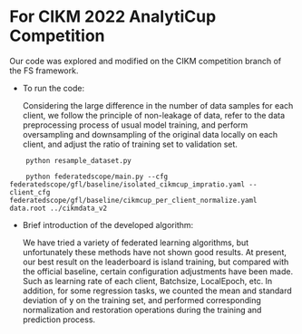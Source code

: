 # For CIKM 2022 AnalytiCup Competition
Our code was explored and modified on the CIKM competition branch of the FS framework.
- To run the code:

    Considering the large difference in the number of data samples for each client, we follow the principle of non-leakage of data, refer to the data preprocessing process of usual model training, and perform oversampling and downsampling of the original data locally on each client, and adjust the ratio of training set to validation set.
```
    python resample_dataset.py
```

```
    python federatedscope/main.py --cfg federatedscope/gfl/baseline/isolated_cikmcup_impratio.yaml --client_cfg federatedscope/gfl/baseline/cikmcup_per_client_normalize.yaml data.root ../cikmdata_v2
```
- Brief introduction of the developed algorithm:

    We have tried a variety of federated learning algorithms, but unfortunately these methods have not shown good results. At present, our best result on the leaderboard is island training, but compared with the official baseline, certain configuration adjustments have been made. Such as learning rate of each client, Batchsize, LocalEpoch, etc. In addition, for some regression tasks, we counted the mean and standard deviation of y on the training set, and performed corresponding normalization and restoration operations during the training and prediction process.

